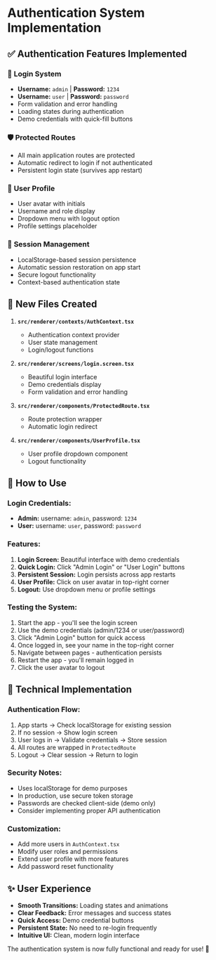 # Authentication System Implementation

## ✅ Authentication Features Implemented

### 🔐 **Login System**
- **Username:** `admin` | **Password:** `1234`
- **Username:** `user` | **Password:** `password`
- Form validation and error handling
- Loading states during authentication
- Demo credentials with quick-fill buttons

### 🛡️ **Protected Routes**
- All main application routes are protected
- Automatic redirect to login if not authenticated
- Persistent login state (survives app restart)

### 👤 **User Profile**
- User avatar with initials
- Username and role display
- Dropdown menu with logout option
- Profile settings placeholder

### 🔄 **Session Management**
- LocalStorage-based session persistence
- Automatic session restoration on app start
- Secure logout functionality
- Context-based authentication state

## 📁 **New Files Created**

1. **`src/renderer/contexts/AuthContext.tsx`**
   - Authentication context provider
   - User state management
   - Login/logout functions

2. **`src/renderer/screens/login.screen.tsx`**
   - Beautiful login interface
   - Demo credentials display
   - Form validation and error handling

3. **`src/renderer/components/ProtectedRoute.tsx`**
   - Route protection wrapper
   - Automatic login redirect

4. **`src/renderer/components/UserProfile.tsx`**
   - User profile dropdown component
   - Logout functionality

## 🚀 **How to Use**

### **Login Credentials:**
- **Admin:** username: `admin`, password: `1234`
- **User:** username: `user`, password: `password`

### **Features:**
1. **Login Screen:** Beautiful interface with demo credentials
2. **Quick Login:** Click "Admin Login" or "User Login" buttons
3. **Persistent Session:** Login persists across app restarts
4. **User Profile:** Click on user avatar in top-right corner
5. **Logout:** Use dropdown menu or profile settings

### **Testing the System:**
1. Start the app - you'll see the login screen
2. Use the demo credentials (admin/1234 or user/password)
3. Click "Admin Login" button for quick access
4. Once logged in, see your name in the top-right corner
5. Navigate between pages - authentication persists
6. Restart the app - you'll remain logged in
7. Click the user avatar to logout

## 🔧 **Technical Implementation**

### **Authentication Flow:**
1. App starts → Check localStorage for existing session
2. If no session → Show login screen
3. User logs in → Validate credentials → Store session
4. All routes are wrapped in `ProtectedRoute`
5. Logout → Clear session → Return to login

### **Security Notes:**
- Uses localStorage for demo purposes
- In production, use secure token storage
- Passwords are checked client-side (demo only)
- Consider implementing proper API authentication

### **Customization:**
- Add more users in `AuthContext.tsx`
- Modify user roles and permissions
- Extend user profile with more features
- Add password reset functionality

## ✨ **User Experience**

- **Smooth Transitions:** Loading states and animations
- **Clear Feedback:** Error messages and success states
- **Quick Access:** Demo credential buttons
- **Persistent State:** No need to re-login frequently
- **Intuitive UI:** Clean, modern login interface

The authentication system is now fully functional and ready for use! 🎉
